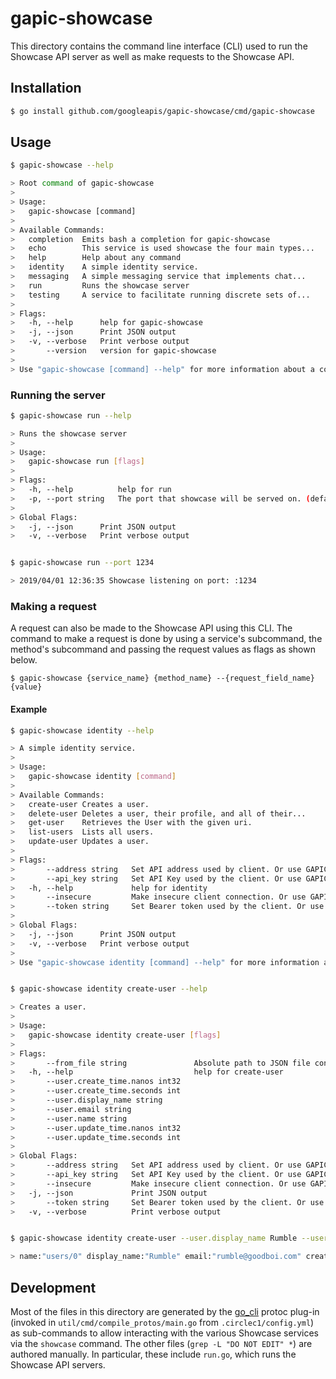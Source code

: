 # gapic-showcase
This directory contains the command line interface (CLI) used to run the
Showcase API server as well as make requests to the Showcase API.

## Installation
```sh
$ go install github.com/googleapis/gapic-showcase/cmd/gapic-showcase
```

## Usage
```sh
$ gapic-showcase --help

> Root command of gapic-showcase
>
> Usage:
>   gapic-showcase [command]
>
> Available Commands:
>   completion  Emits bash a completion for gapic-showcase
>   echo        This service is used showcase the four main types...
>   help        Help about any command
>   identity    A simple identity service.
>   messaging   A simple messaging service that implements chat...
>   run         Runs the showcase server
>   testing     A service to facilitate running discrete sets of...
>
> Flags:
>   -h, --help      help for gapic-showcase
>   -j, --json      Print JSON output
>   -v, --verbose   Print verbose output
>       --version   version for gapic-showcase
>
> Use "gapic-showcase [command] --help" for more information about a command.
```

### Running the server
```sh
$ gapic-showcase run --help

> Runs the showcase server
>
> Usage:
>   gapic-showcase run [flags]
>
> Flags:
>   -h, --help          help for run
>   -p, --port string   The port that showcase will be served on. (default ":7469")
>
> Global Flags:
>   -j, --json      Print JSON output
>   -v, --verbose   Print verbose output


$ gapic-showcase run --port 1234

> 2019/04/01 12:36:35 Showcase listening on port: :1234
```

### Making a request
A request can also be made to the Showcase API using this CLI. The command to make a request
is done by using a service's subcommand, the method's subcommand and passing the request values
as flags as shown below.
```
$ gapic-showcase {service_name} {method_name} --{request_field_name} {value}
```

#### Example
```sh
$ gapic-showcase identity --help

> A simple identity service.
>
> Usage:
>   gapic-showcase identity [command]
>
> Available Commands:
>   create-user Creates a user.
>   delete-user Deletes a user, their profile, and all of their...
>   get-user    Retrieves the User with the given uri.
>   list-users  Lists all users.
>   update-user Updates a user.
>
> Flags:
>       --address string   Set API address used by client. Or use GAPIC-SHOWCASE_IDENTITY_ADDRESS.
>       --api_key string   Set API Key used by the client. Or use GAPIC-SHOWCASE_IDENTITY_API_KEY.
>   -h, --help             help for identity
>       --insecure         Make insecure client connection. Or use GAPIC-SHOWCASE_IDENTITY_INSECURE. Must be used with "address" option
>       --token string     Set Bearer token used by the client. Or use GAPIC-SHOWCASE_IDENTITY_TOKEN.
>
> Global Flags:
>   -j, --json      Print JSON output
>   -v, --verbose   Print verbose output
>
> Use "gapic-showcase identity [command] --help" for more information about a command.


$ gapic-showcase identity create-user --help

> Creates a user.
>
> Usage:
>   gapic-showcase identity create-user [flags]
>
> Flags:
>       --from_file string               Absolute path to JSON file containing request payload
>   -h, --help                           help for create-user
>       --user.create_time.nanos int32
>       --user.create_time.seconds int
>       --user.display_name string
>       --user.email string
>       --user.name string
>       --user.update_time.nanos int32
>       --user.update_time.seconds int
>
> Global Flags:
>       --address string   Set API address used by client. Or use GAPIC-SHOWCASE_IDENTITY_ADDRESS.
>       --api_key string   Set API Key used by the client. Or use GAPIC-SHOWCASE_IDENTITY_API_KEY.
>       --insecure         Make insecure client connection. Or use GAPIC-SHOWCASE_IDENTITY_INSECURE. Must be used with "address" option
>   -j, --json             Print JSON output
>       --token string     Set Bearer token used by the client. Or use GAPIC-SHOWCASE_IDENTITY_TOKEN.
>   -v, --verbose          Print verbose output


$ gapic-showcase identity create-user --user.display_name Rumble --user.email rumble@goodboi.com

> name:"users/0" display_name:"Rumble" email:"rumble@goodboi.com" create_time:<seconds:1554144706 nanos:304080000 > update_time:<seconds:1554144706 nanos:304080000 >
```

## Development
Most of the files in this directory are generated by the
[go_cli](https://github.com/googleapis/gapic-generator-go/tree/main/cmd/protoc-gen-go_cli)
protoc plug-in (invoked in `util/cmd/compile_protos/main.go` from
`.circlec1/config.yml`) as sub-commands to allow interacting with the various
Showcase services via the `showcase` command. The other files
(`grep -L "DO NOT EDIT" *`) are authored manually. In particular, these include
`run.go`, which runs the Showcase API servers.
